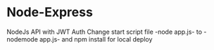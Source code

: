 # Node-Express
NodeJs API with JWT Auth
Change start script file -node app.js- to -nodemode app.js- and npm install for local deploy 
